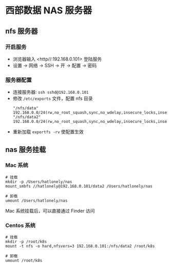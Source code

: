 # 西部数据 NAS 服务器

[//]: <> (nas, 西部数据, 存储)

## nfs 服务器

### 开启服务

- 浏览器输入 <http//:192.168.0.101> 登陆服务
- 设置 -> 网络 -> SSH -> 开 -> 配置 -> 密码

### 服务器配置

- 连接服务器: `ssh sshd@192.168.0.101`
- 修改 `/etc/exports` 文件，配置 nfs 目录
    ```
    "/nfs/data" 192.168.0.0/24(rw,no_root_squash,sync,no_wdelay,insecure_locks,insecure,no_subtree_check,anonuid=1001,anongid=1001)
    "/nfs/data2" 192.168.0.0/24(rw,no_root_squash,sync,no_wdelay,insecure_locks,insecure,no_subtree_check,anonuid=1001,anongid=1001)
    ```
- 重新加载 `exportfs -rv` 使配置生效

## nas 服务挂载

### Mac 系统

```
# 挂载
mkdir -p /Users/hatlonely/nas
mount_smbfs //hatlonely@192.168.0.101/data2 /Users/hatlonely/nas

# 卸载
umount /Users/hatlonely/nas
```

Mac 系统挂载后，可以直接通过 Finder 访问

### Centos 系统

```
# 挂载
mkdir -p /root/k8s
mount -t nfs -o hard,nfsvers=3 192.168.0.101:/nfs/data2 /root/k8s

# 卸载
umount /root/k8s
```
